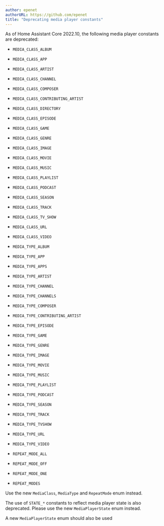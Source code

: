 ```yaml
---
author: epenet
authorURL: https://github.com/epenet
title: "Deprecating media player constants"
---
```


As of Home Assistant Core 2022.10, the following media player constants are deprecated:

  - `MEDIA_CLASS_ALBUM`
  - `MEDIA_CLASS_APP`
  - `MEDIA_CLASS_ARTIST`
  - `MEDIA_CLASS_CHANNEL`
  - `MEDIA_CLASS_COMPOSER`
  - `MEDIA_CLASS_CONTRIBUTING_ARTIST`
  - `MEDIA_CLASS_DIRECTORY`
  - `MEDIA_CLASS_EPISODE`
  - `MEDIA_CLASS_GAME`
  - `MEDIA_CLASS_GENRE`
  - `MEDIA_CLASS_IMAGE`
  - `MEDIA_CLASS_MOVIE`
  - `MEDIA_CLASS_MUSIC`
  - `MEDIA_CLASS_PLAYLIST`
  - `MEDIA_CLASS_PODCAST`
  - `MEDIA_CLASS_SEASON`
  - `MEDIA_CLASS_TRACK`
  - `MEDIA_CLASS_TV_SHOW`
  - `MEDIA_CLASS_URL`
  - `MEDIA_CLASS_VIDEO`

  - `MEDIA_TYPE_ALBUM`
  - `MEDIA_TYPE_APP`
  - `MEDIA_TYPE_APPS`
  - `MEDIA_TYPE_ARTIST`
  - `MEDIA_TYPE_CHANNEL`
  - `MEDIA_TYPE_CHANNELS`
  - `MEDIA_TYPE_COMPOSER`
  - `MEDIA_TYPE_CONTRIBUTING_ARTIST`
  - `MEDIA_TYPE_EPISODE`
  - `MEDIA_TYPE_GAME`
  - `MEDIA_TYPE_GENRE`
  - `MEDIA_TYPE_IMAGE`
  - `MEDIA_TYPE_MOVIE`
  - `MEDIA_TYPE_MUSIC`
  - `MEDIA_TYPE_PLAYLIST`
  - `MEDIA_TYPE_PODCAST`
  - `MEDIA_TYPE_SEASON`
  - `MEDIA_TYPE_TRACK`
  - `MEDIA_TYPE_TVSHOW`
  - `MEDIA_TYPE_URL`
  - `MEDIA_TYPE_VIDEO`

  - `REPEAT_MODE_ALL`
  - `REPEAT_MODE_OFF`
  - `REPEAT_MODE_ONE`
  - `REPEAT_MODES`

Use the new `MediaClass`, `MediaType` and `RepeatMode` enum instead.

The use of `STATE_*` constants to reflect media player state is also deprecated. Please use the new `MediaPlayerState` enum instead.

A new `MediaPlayerState` enum should also be used
